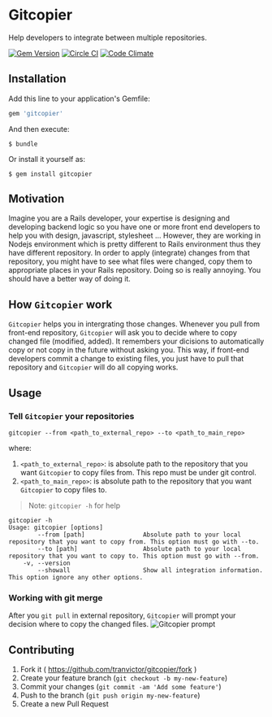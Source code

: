 # Gitcopier
  Help developers to integrate between multiple repositories.

[![Gem Version](https://badge.fury.io/rb/gitcopier.svg)](https://badge.fury.io/rb/gitcopier)
[![Circle CI](https://circleci.com/gh/tranvictor/gitcopier.svg?style=svg)](https://circleci.com/gh/tranvictor/gitcopier)
[![Code Climate](https://codeclimate.com/repos/5627b7d16956804408002f46/badges/0959a12fd889b6a43f40/gpa.svg)](https://codeclimate.com/repos/5627b7d16956804408002f46/feed)
## Installation

Add this line to your application's Gemfile:

```ruby
gem 'gitcopier'
```

And then execute:

    $ bundle

Or install it yourself as:

    $ gem install gitcopier

## Motivation
Imagine you are a Rails developer, your expertise is designing and developing
backend logic so you have one or more front end developers to help you with
design, javascript, stylesheet ... However, they are working in Nodejs environment
which is pretty different to Rails environment thus they have different repository.
In order to apply (integrate) changes from that repository, you might have to see 
what files were changed, copy them to appropriate places in your Rails repository.
Doing so is really annoying. You should have a better way of doing it.

## How `Gitcopier` work
`Gitcopier` helps you in intergrating those changes. Whenever you pull from front-end
repository, `Gitcopier` will ask you to decide where to copy changed file
(modified, added). It remembers your dicisions to automatically copy or not copy
in the future without asking you. This way, if front-end developers commit a
change to existing files, you just have to pull that repository and `Gitcopier` will
do all copying works.

## Usage
### Tell `Gitcopier` your repositories
```
gitcopier --from <path_to_external_repo> --to <path_to_main_repo>
```
where:
  1. `<path_to_external_repo>`: is absolute path to the repository that you
  want `Gitcopier` to copy files from. This repo must be under git control.
  2. `<path_to_main_repo>`: is absolute path to the repository that you want
  `Gitcopier` to copy files to.

> Note: `gitcopier -h` for help
```
gitcopier -h
Usage: gitcopier [options]
        --from [path]                Absolute path to your local repository that you want to copy from. This option must go with --to.
        --to [path]                  Absolute path to your local repository that you want to copy to. This option must go with --from.
    -v, --version
        --showall                    Show all integration information. This option ignore any other options.
```

### Working with git merge
After you `git pull` in external repository, `Gitcopier` will prompt your decision
where to copy the changed files.
![Gitcopier prompt](http://puu.sh/kSEKl/bcdf8898e6.gif)

## Contributing

1. Fork it ( https://github.com/tranvictor/gitcopier/fork )
2. Create your feature branch (`git checkout -b my-new-feature`)
3. Commit your changes (`git commit -am 'Add some feature'`)
4. Push to the branch (`git push origin my-new-feature`)
5. Create a new Pull Request
